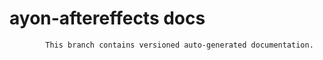# ayon-aftereffects docs

            This branch contains versioned auto-generated documentation.

            